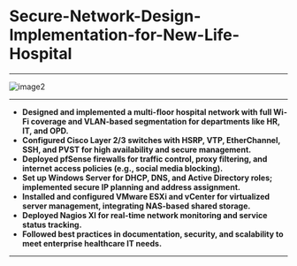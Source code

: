 # Secure-Network-Design-Implementation-for-New-Life-Hospital

---
![image2](https://github.com/user-attachments/assets/e46c4d66-065f-4ec9-aa30-d62d427c62cb)

---
- **Designed and implemented a multi-floor hospital network with full Wi-Fi coverage and VLAN-based segmentation for departments like HR, IT, and OPD.**
- **Configured Cisco Layer 2/3 switches with HSRP, VTP, EtherChannel, SSH, and PVST for high availability and secure management.**
- **Deployed pfSense firewalls for traffic control, proxy filtering, and internet access policies (e.g., social media blocking).**
- **Set up Windows Server for DHCP, DNS, and Active Directory roles; implemented secure IP planning and address assignment.**
- **Installed and configured VMware ESXi and vCenter for virtualized server management, integrating NAS-based shared storage.**
- **Deployed Nagios XI for real-time network monitoring and service status tracking.**
- **Followed best practices in documentation, security, and scalability to meet enterprise healthcare IT needs.**

---

